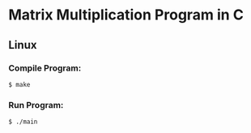 # Matrix Multiplication Program in C

## Linux

### Compile Program:

```
$ make
```

### Run Program:

```
$ ./main
```
